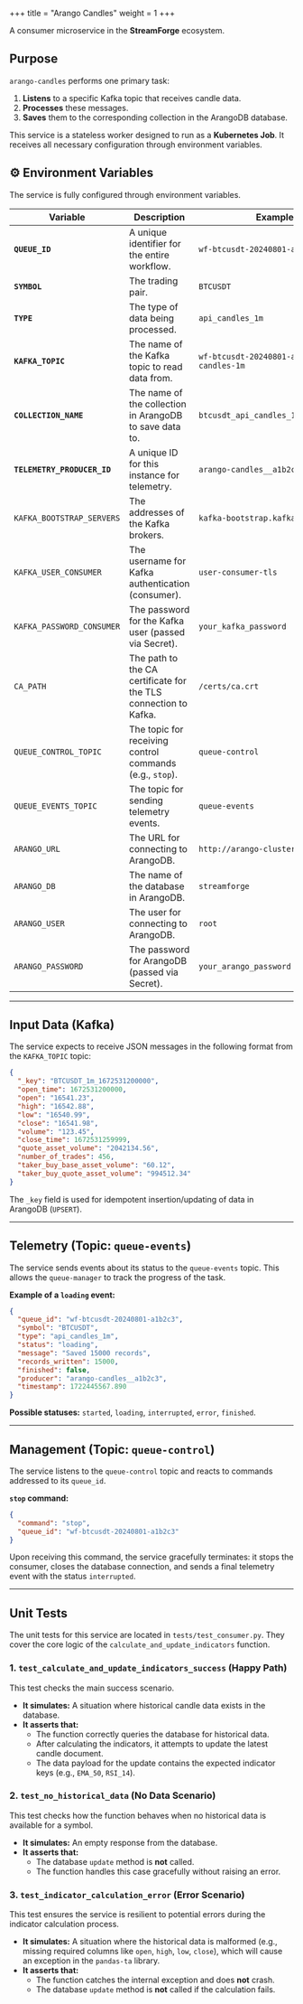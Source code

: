 +++
title = "Arango Candles"
weight = 1
+++

A consumer microservice in the **StreamForge** ecosystem.

## Purpose

`arango-candles` performs one primary task:

1.  **Listens** to a specific Kafka topic that receives candle data.
2.  **Processes** these messages.
3.  **Saves** them to the corresponding collection in the ArangoDB database.

This service is a stateless worker designed to run as a **Kubernetes Job**. It receives all necessary configuration through environment variables.

## ⚙️ Environment Variables

The service is fully configured through environment variables.

| Variable                  | Description                                                     | Example                                          |
| ------------------------- | --------------------------------------------------------------- | ------------------------------------------------ |
| **`QUEUE_ID`**            | A unique identifier for the entire workflow.                    | `wf-btcusdt-20240801-a1b2c3`                     |
| **`SYMBOL`**              | The trading pair.                                               | `BTCUSDT`                                        |
| **`TYPE`**                | The type of data being processed.                               | `api_candles_1m`                                 |
| **`KAFKA_TOPIC`**         | The name of the Kafka topic to read data from.                  | `wf-btcusdt-20240801-a1b2c3-api-candles-1m`      |
| **`COLLECTION_NAME`**     | The name of the collection in ArangoDB to save data to.         | `btcusdt_api_candles_1m_2024_08_01`              |
| **`TELEMETRY_PRODUCER_ID`**| A unique ID for this instance for telemetry.                   | `arango-candles__a1b2c3`                         |
| `KAFKA_BOOTSTRAP_SERVERS` | The addresses of the Kafka brokers.                             | `kafka-bootstrap.kafka:9093`                     |
| `KAFKA_USER_CONSUMER`     | The username for Kafka authentication (consumer).               | `user-consumer-tls`                              |
| `KAFKA_PASSWORD_CONSUMER` | The password for the Kafka user (passed via Secret).            | `your_kafka_password`                            |
| `CA_PATH`                 | The path to the CA certificate for the TLS connection to Kafka. | `/certs/ca.crt`                                  |
| `QUEUE_CONTROL_TOPIC`     | The topic for receiving control commands (e.g., `stop`).        | `queue-control`                                  |
| `QUEUE_EVENTS_TOPIC`      | The topic for sending telemetry events.                         | `queue-events`                                   |
| `ARANGO_URL`              | The URL for connecting to ArangoDB.                             | `http://arango-cluster.db:8529`                  |
| `ARANGO_DB`               | The name of the database in ArangoDB.                           | `streamforge`                                    |
| `ARANGO_USER`             | The user for connecting to ArangoDB.                            | `root`                                           |
| `ARANGO_PASSWORD`         | The password for ArangoDB (passed via Secret).                  | `your_arango_password`                           |

---

## Input Data (Kafka)

The service expects to receive JSON messages in the following format from the `KAFKA_TOPIC` topic:

```json
{
  "_key": "BTCUSDT_1m_1672531200000",
  "open_time": 1672531200000,
  "open": "16541.23",
  "high": "16542.88",
  "low": "16540.99",
  "close": "16541.98",
  "volume": "123.45",
  "close_time": 1672531259999,
  "quote_asset_volume": "2042134.56",
  "number_of_trades": 456,
  "taker_buy_base_asset_volume": "60.12",
  "taker_buy_quote_asset_volume": "994512.34"
}
```

The `_key` field is used for idempotent insertion/updating of data in ArangoDB (`UPSERT`).

---

## Telemetry (Topic: `queue-events`)

The service sends events about its status to the `queue-events` topic. This allows the `queue-manager` to track the progress of the task.

**Example of a `loading` event:**

```json
{
  "queue_id": "wf-btcusdt-20240801-a1b2c3",
  "symbol": "BTCUSDT",
  "type": "api_candles_1m",
  "status": "loading",
  "message": "Saved 15000 records",
  "records_written": 15000,
  "finished": false,
  "producer": "arango-candles__a1b2c3",
  "timestamp": 1722445567.890
}
```

**Possible statuses:** `started`, `loading`, `interrupted`, `error`, `finished`.

---

## Management (Topic: `queue-control`)

The service listens to the `queue-control` topic and reacts to commands addressed to its `queue_id`.

**`stop` command:**

```json
{
  "command": "stop",
  "queue_id": "wf-btcusdt-20240801-a1b2c3"
}
```

Upon receiving this command, the service gracefully terminates: it stops the consumer, closes the database connection, and sends a final telemetry event with the status `interrupted`.

---

## Unit Tests

The unit tests for this service are located in `tests/test_consumer.py`. They cover the core logic of the `calculate_and_update_indicators` function.

### 1. `test_calculate_and_update_indicators_success` (Happy Path)

This test checks the main success scenario.

-   **It simulates:** A situation where historical candle data exists in the database.
-   **It asserts that:**
    -   The function correctly queries the database for historical data.
    -   After calculating the indicators, it attempts to update the latest candle document.
    -   The data payload for the update contains the expected indicator keys (e.g., `EMA_50`, `RSI_14`).

### 2. `test_no_historical_data` (No Data Scenario)

This test checks how the function behaves when no historical data is available for a symbol.

-   **It simulates:** An empty response from the database.
-   **It asserts that:**
    -   The database `update` method is **not** called.
    -   The function handles this case gracefully without raising an error.

### 3. `test_indicator_calculation_error` (Error Scenario)

This test ensures the service is resilient to potential errors during the indicator calculation process.

-   **It simulates:** A situation where the historical data is malformed (e.g., missing required columns like `open`, `high`, `low`, `close`), which will cause an exception in the `pandas-ta` library.
-   **It asserts that:**
    -   The function catches the internal exception and does **not** crash.
    -   The database `update` method is **not** called if the calculation fails.
